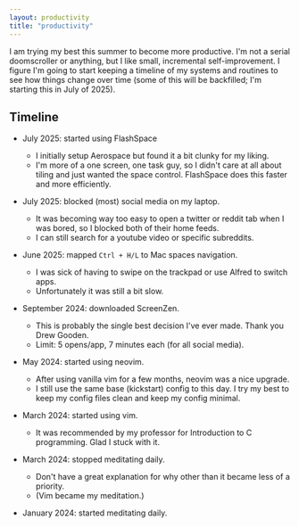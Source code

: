 ```yaml
---
layout: productivity
title: "productivity"
---
```


I am trying my best this summer to become more productive. I'm not a
serial doomscroller or anything, but I like small, incremental self-improvement.
I figure I'm going to start keeping a timeline of my systems and routines to
see how things change over time (some of this will be backfilled; I'm starting
this in July of 2025).

## Timeline

- July 2025: started using FlashSpace
    - I initially setup Aerospace but found it a bit clunky for my liking.
    - I'm more of a one screen, one task guy, so I didn't care at all about
    tiling and just wanted the space control. FlashSpace does this faster and
    more efficiently.

- July 2025: blocked (most) social media on my laptop.
    - It was becoming way too easy to open a twitter or reddit tab when I was
    bored, so I blocked both of their home feeds.
    - I can still search for a youtube video or specific subreddits.

- June 2025: mapped `Ctrl + H/L` to Mac spaces navigation.
    - I was sick of having to swipe on the trackpad or use Alfred to switch
    apps.
    - Unfortunately it was still a bit slow.

- September 2024: downloaded ScreenZen.
    - This is probably the single best decision I've ever made. Thank you Drew Gooden.
    - Limit: 5 opens/app, 7 minutes each (for all social media).

- May 2024: started using neovim.
    - After using vanilla vim for a few months, neovim was a nice upgrade.
    - I still use the same base (kickstart) config to this day. I try my best to
      keep my config files clean and keep my config minimal.

- March 2024: started using vim.
    - It was recommended by my professor for Introduction to C programming. Glad
      I stuck with it.

- March 2024: stopped meditating daily.
    - Don't have a great explanation for why other than it became less of a
    priority.
    - (Vim became my meditation.)

- January 2024: started meditating daily.
